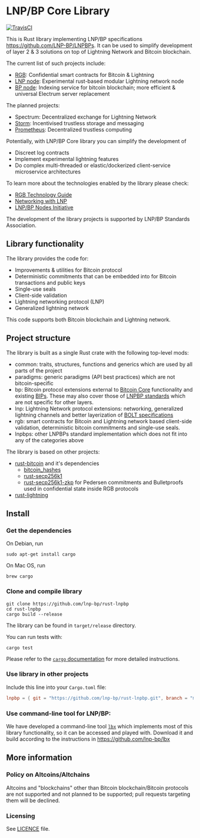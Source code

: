 # LNP/BP Core Library

[![TravisCI](https://api.travis-ci.com/LNP-BP/rust-lnpbp.svg?branch=master)](https://api.travis-ci.com/LNP-BP/rust-lnpbp)

This is Rust library implementing LNP/BP specifications 
<https://github.com/LNP-BP/LNPBPs>. It can be used to simplify development of
layer 2 & 3 solutions on top of Lightning Network and Bitcoin blockchain. 

The current list of such projects include:
* [RGB](https://github.com/LNP-BP/rgb-node): Confidential smart contracts for 
  Bitcoin & Lightning
* [LNP node](https://github.com/LNP-BP/lnp-node): Experimental rust-based 
  modular Lightning network node
* [BP node](https://github.com/LNP-BP/bp-node): Indexing service for bitcoin 
  blockchain; more efficient & universal Electrum server replacement

The planned projects:
* Spectrum: Decentralized exchange for Lightning Network
* [Storm](https://github.com/storm-org): Incentivised trustless storage and 
  messaging
* [Prometheus](https://github.com/pandoracore/prometheus-spec): Decentralized 
  trustless computing

Potentially, with LNP/BP Core library you can simplify the development of
* Discreet log contracts
* Implement experimental lightning features
* Do complex multi-threaded or elastic/dockerized client-service microservice 
  architectures

To learn more about the technologies enabled by the library please check:
* [RGB Technology Guide](https://github.com/LNP-BP/FAQ/blob/master/RGB%20Technology%20Guide%2C%20part%20I.pdf)
* [Networking with LNP](https://github.com/LNP-BP/FAQ/blob/master/LNP%20Networking%20%26%20RGB%20Integration.pdf)
* [LNP/BP Nodes Initiative](https://github.com/LNP-BP/devcalls/blob/master/LNP-BP%20Nodes%20Initiative.pdf)

The development of the library projects is supported by LNP/BP Standards 
Association.

## Library functionality

The library provides the code for:

* Improvements & utilities for Bitcoin protocol 
* Deterministic commitments that can be embedded into for Bitcoin transactions 
  and public keys
* Single-use seals
* Client-side validation
* Lightning networking protocol (LNP)
* Generalized lightning network

This code supports both Bitcoin blockchain and Lightning network.

## Project structure

The library is built as a single Rust crate with the following top-level mods:
* common: traits, structures, functions and generics which are used by all parts 
  of the project
* paradigms: generic paradigms (API best practices) which are not bitcoin-specific
* bp: Bitcoin protocol extensions external to [Bitcoin Core](https://github.com/bitcoin/bitcoin) 
  functionality and existing [BIPs](http://github.com/bitcoin/bips). These may
  also cover those of [LNPBP standards](https://github.com/lnp-bp/lnpbps) which 
  are not specific for other layers.
* lnp: Lightning Network protocol extensions: networking, generalized lightning 
  channels and better layerization of
  [BOLT specifications](https://github.com/lightningnetwork/lightning-rfc)
* rgb: smart contracts for Bitcoin and Lightning network based client-side 
  validation, deterministic bitcoin commitments and single-use seals.
* lnpbps: other LNPBPs standard implementation which does not fit into any of
  the categories above

The library is based on other projects:
* [rust-bitcoin](https://github.com/rust-bitcoin/rust-bitcoin) and it's dependencies
  * [bitcoin_hashes](https://github.com/rust-bitcoin/bitcoin_hashes)
  * [rust-secp256k1](https://github.com/rust-bitcoin/rust-secp256k1)
  * [rust-secp256k1-zkp](https://github.com/ElementsProject/rust-secp256k1-zkp) 
    for Pedersen commitments and Bulletproofs used in confidential state inside 
    RGB protocols
* [rust-lightning](https://github.com/rust-bitcoin/rust-lightning)

## Install

### Get the dependencies

On Debian, run
```shell script
sudo apt-get install cargo
```

On Mac OS, run
```shell script
brew cargo
```

### Clone and compile library

```shell script
git clone https://github.com/lnp-bp/rust-lnpbp
cd rust-lnpbp
cargo build --release
```

The library can be found in `target/release` directory.

You can run tests with:

```
cargo test
```

Please refer to the [`cargo` documentation](https://doc.rust-lang.org/stable/cargo/) 
for more detailed instructions. 

### Use library in other projects

Include this line into your `Cargo.toml` file:

```toml
lnpbp = { git = "https://github.com/lnp-bp/rust-lnpbp.git", branch = "master" }
```

### Use command-line tool for LNP/BP:

We have developed a command-line tool [`lbx`](https://github.com/lnp-bp/lbx) 
which implements most of this library functionality, so it can be accessed and 
played with. Download it and build according to the instructions in
<https://github.com/lnp-bp/lbx>

## More information

### Policy on Altcoins/Altchains

Altcoins and "blockchains" other than Bitcoin blockchain/Bitcoin protocols are 
not supported and not planned to be supported; pull requests targeting them will 
be declined.

### Licensing

See [LICENCE](LICENSE) file.

